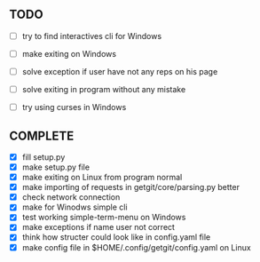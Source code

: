 ## TODO
- [ ] try to find interactives cli for Windows
- [ ] make exiting on Windows
- [ ] solve exception if user have not any reps on his page
- [ ] solve exiting in program without any mistake
- [ ] try using curses in Windows


## COMPLETE
- [x] fill setup.py
- [x] make setup.py file
- [x] make exiting on Linux from program normal
- [x] make importing of requests in getgit/core/parsing.py better
- [x] check network connection
- [x] make for Winodws simple cli
- [x] test working simple-term-menu on Windows
- [x] make exceptions if name user not correct
- [x] think how structer could look like in config.yaml file
- [x] make config file in $HOME/.config/getgit/config.yaml on Linux
